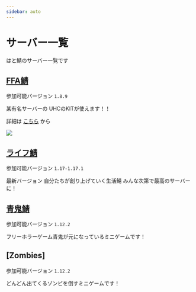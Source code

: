 ```yaml
---
sidebar: auto
---
```


# サーバー一覧

はと鯖のサーバー一覧です

## [FFA鯖](/server/ffa.html)

参加可能バージョン `1.8.9`

某有名サーバーの
UHCのKITが使えます！！

詳細は [こちら](/server/ffa.html) から

![](https://cdn.discordapp.com/attachments/397315421578985493/878906775393419314/unknown.png)

## [ライフ鯖](/server/life.html)

参加可能バージョン `1.17-1.17.1`

最新バージョン
自分たちが創り上げていく生活鯖
みんな次第で最高のサーバーに！

## [青鬼鯖](/server/aooni.html)

参加可能バージョン `1.12.2`

フリーホラーゲーム青鬼が元になっているミニゲームです！

## [Zombies]

参加可能バージョン `1.12.2`

どんどん出てくるゾンビを倒すミニゲームです！
